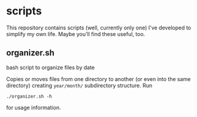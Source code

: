 # scripts
This repository contains scripts (well, currently only one) I've developed to simplify my own life. Maybe you'll find these useful, too.

## organizer.sh
bash script to organize files by date

Copies or moves files from one directory to another (or even into the same directory) creating `year/month/` subdirectory structure. Run
```
./organizer.sh -h
```
for usage information.

